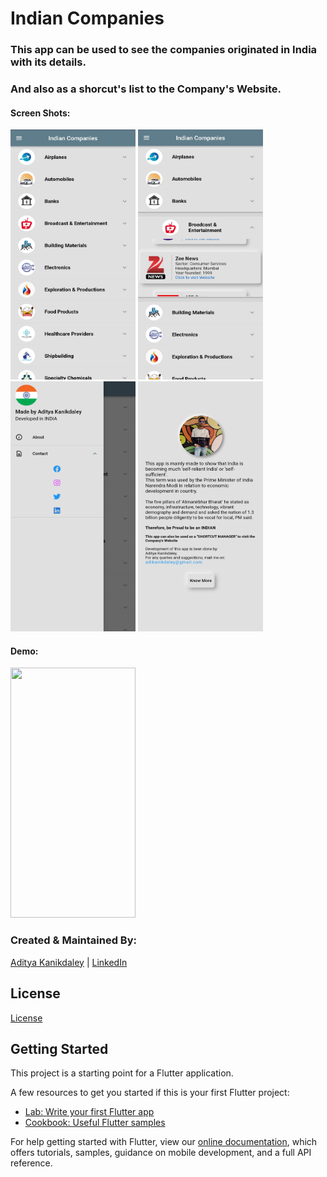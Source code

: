 # Indian Companies

### This app can be used to see the companies originated in India with its details.
### And also as a shorcut's list to the Company's Website. 

#### Screen Shots:
<img src="https://github.com/AdityaKanikdaley/IndianCompanies/blob/master/Images_git/IC_new_1.jpg" width="200" height="400" />    <img src="https://github.com/AdityaKanikdaley/IndianCompanies/blob/master/Images_git/IC_new_2.jpg" width="200" height="400" />    <img src="https://github.com/AdityaKanikdaley/IndianCompanies/blob/master/Images_git/IC_new_3.jpg" width="200" height="400" />    <img src="https://github.com/AdityaKanikdaley/IndianCompanies/blob/master/Images_git/IC_new_4.jpg" width="200" height="400" />

#### Demo:
<img src="https://github.com/AdityaKanikdaley/IndianCompanies/blob/master/Images_git/IC_new.gif" width="200" height="400" />

### Created & Maintained By:
[Aditya Kanikdaley](https://github.com/AdityaKanikdaley) | [LinkedIn](https://www.linkedin.com/in/aditya-kanikdaley-471452190/)

## License 
[License](https://github.com/AdityaKanikdaley/IndianCompanies/blob/master/LICENSE)


## Getting Started

This project is a starting point for a Flutter application.

A few resources to get you started if this is your first Flutter project:

- [Lab: Write your first Flutter app](https://flutter.dev/docs/get-started/codelab)
- [Cookbook: Useful Flutter samples](https://flutter.dev/docs/cookbook)

For help getting started with Flutter, view our
[online documentation](https://flutter.dev/docs), which offers tutorials,
samples, guidance on mobile development, and a full API reference.

